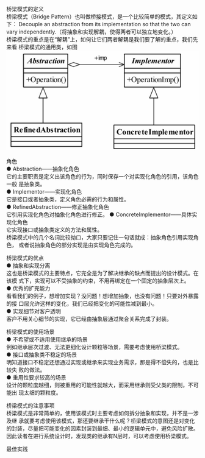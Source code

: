 桥梁模式的定义   
桥梁模式（Bridge Pattern）也叫做桥接模式，是一个比较简单的模式，其定义如下：
Decouple an abstraction from its implementation so that the two can vary independently.（将抽象和实现解耦，使得两者可以独立地变化。）  
桥梁模式的重点是在“解耦”上，如何让它们两者解耦是我们要了解的重点，我们先来看
桥梁模式的通用类，如图![](桥梁模式通用类图.png)  


角色   
● Abstraction——抽象化角色   
它的主要职责是定义出该角色的行为，同时保存一个对实现化角色的引用，该角色一般
是抽象类。   
● Implementor——实现化角色   
它是接口或者抽象类，定义角色必需的行为和属性。  
● RefinedAbstraction——修正抽象化角色   
它引用实现化角色对抽象化角色进行修正。
● ConcreteImplementor——具体实现化角色   
它实现接口或抽象类定义的方法和属性。   
桥梁模式中的几个名词比较拗口，大家只要记住一句话就成：抽象角色引用实现角色，
或者说抽象角色的部分实现是由实现角色完成的。  

桥梁模式的优点  
● 抽象和实现分离    
这也是桥梁模式的主要特点，它完全是为了解决继承的缺点而提出的设计模式。在该模
式下，实现可以不受抽象的约束，不用再绑定在一个固定的抽象层次上。    
● 优秀的扩充能力   
看看我们的例子，想增加实现？没问题！想增加抽象，也没有问题！只要对外暴露的接
口层允许这样的变化，我们已经把变化的可能性减到最小。  
● 实现细节对客户透明   
客户不用关心细节的实现，它已经由抽象层通过聚合关系完成了封装。   


桥梁模式的使用场景  
● 不希望或不适用使用继承的场景  
例如继承层次过渡、无法更细化设计颗粒等场景，需要考虑使用桥梁模式。   
● 接口或抽象类不稳定的场景  
明知道接口不稳定还想通过实现或继承来实现业务需求，那是得不偿失的，也是比较失
败的做法。  
● 重用性要求较高的场景   
设计的颗粒度越细，则被重用的可能性就越大，而采用继承则受父类的限制，不可能出
现太细的颗粒度。   


桥梁模式的注意事项   
桥梁模式是非常简单的，使用该模式时主要考虑如何拆分抽象和实现，并不是一涉及继
承就要考虑使用该模式，那还要继承干什么呢？桥梁模式的意图还是对变化的封装，尽量把可能变化的因素封装到最细、最小的逻辑单元中，避免风险扩散。因此读者在进行系统设计时，发现类的继承有N层时，可以考虑使用桥梁模式。   


最佳实践  